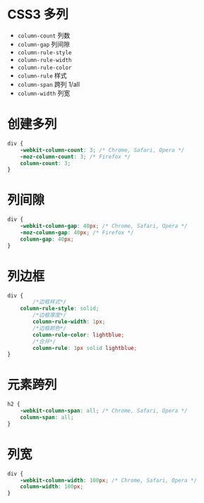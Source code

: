 # CSS3 多列

- `column-count` 列数
- `column-gap` 列间隙
- `column-rule-style`
- `column-rule-width`
- `column-rule-color`
- `column-rule` 样式
- `column-span` 跨列 1/all
- `column-width` 列宽

# 创建多列

```css
div {
    -webkit-column-count: 3; /* Chrome, Safari, Opera */
    -moz-column-count: 3; /* Firefox */
    column-count: 3;
}
```

# 列间隙

```css
div {
    -webkit-column-gap: 40px; /* Chrome, Safari, Opera */
    -moz-column-gap: 40px; /* Firefox */
    column-gap: 40px;
}
```

# 列边框

```css
div {
		/*边框样式*/
    column-rule-style: solid;
		/*边框厚度*/
		column-rule-width: 1px;
		/*边框颜色*/
		column-rule-color: lightblue;
		/*合并*/
		column-rule: 1px solid lightblue;
}
```

# 元素跨列

```css
h2 {
    -webkit-column-span: all; /* Chrome, Safari, Opera */
    column-span: all;
}
```

# 列宽

```css
div {
    -webkit-column-width: 100px; /* Chrome, Safari, Opera */
    column-width: 100px;
}
```













